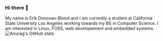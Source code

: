 ### Hi there 👋

My name is Erik Donovan-Blood and I am currently a student at California State University Los Angeles working towards my BS in Computer Science. I am interested in Linux, FOSS, web developement and embedded systems.
![Anurag's GitHub stats](https://github-readme-stats.vercel.app/api?username=Shramster&show_icons=true&theme=tokyonight)

<!--
**Shramster/Shramster** is a ✨ _special_ ✨ repository because its `README.md` (this file) appears on your GitHub profile.

Here are some ideas to get you started:

- 🔭 I’m currently working on ...
- 🌱 I’m currently learning ...
- 👯 I’m looking to collaborate on ...
- 🤔 I’m looking for help with ...
- 💬 Ask me about ...
- 📫 How to reach me: ...
- 😄 Pronouns: ...
- ⚡ Fun fact: ...
-->
